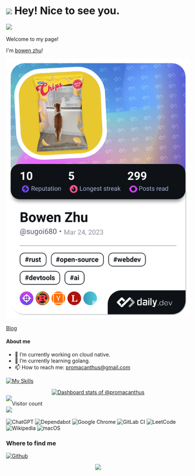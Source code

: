 <h1><img src="https://emojis.slackmojis.com/emojis/images/1531849430/4246/blob-sunglasses.gif?1531849430" width="30"/> Hey! Nice to see you.</h1>

![](https://visitor-badge.glitch.me/badge?page_id=Promacanthus.Promacanthus)

<p>Welcome to my page! </br> 

I'm [bowen zhu](https://github.com/Promacanthus)!

<a href="https://app.daily.dev/sugoi680"><img src="./devcard.png" width="652" alt="Bowen Zhu's Dev Card"/></a>

[Blog](https://promacanthus.netlify.app/)

#### About me

- 🔭 I’m currently working on cloud native.
- 🌱 I’m currently learning golang.
- 📫 How to reach me: promacanthus@gmail.com
<!--
- 👯 I’m looking to collaborate on ...
- 🤔 I’m looking for help with ...
- 💬 Ask me about ...
- 😄 Pronouns: ...
- ⚡ Fun fact: ...
-->

[![My Skills](https://skillicons.dev/icons?i=bash,docker,git,github,gitlab,go,grafana,kubernetes,linux,md,ubuntu,vscode)](https://skillicons.dev)

<a href="https://next.ossinsight.io/widgets/official/compose-user-dashboard-stats?user_id=26358883" target="_blank" style="display: block" align="center">
  <picture>
    <source media="(prefers-color-scheme: dark)" srcset="https://next.ossinsight.io/widgets/official/compose-user-dashboard-stats/thumbnail.png?user_id=26358883&image_size=auto&color_scheme=dark" width="771" height="auto">
    <img alt="Dashboard stats of @promacanthus" src="https://next.ossinsight.io/widgets/official/compose-user-dashboard-stats/thumbnail.png?user_id=26358883&image_size=auto&color_scheme=light" width="771" height="auto">
  </picture>
</a>

<a href="https://github.com/anuraghazra/github-readme-stats">
  <img align="left" src="https://github-readme-stats.vercel.app/api/pin/?username=promacanthus&repo=awesome-golang-ai" />
</a>

<p>Visitor count<br><img src="https://profile-counter.glitch.me/promacanthus/count.svg" /></p>

![ChatGPT](https://img.shields.io/badge/chatGPT-74aa9c?style=for-the-badge&logo=openai&logoColor=white)
![Dependabot](https://img.shields.io/badge/dependabot-025E8C?style=for-the-badge&logo=dependabot&logoColor=white)
![Google Chrome](https://img.shields.io/badge/Google%20Chrome-4285F4?style=for-the-badge&logo=GoogleChrome&logoColor=white)
![GitLab CI](https://img.shields.io/badge/gitlab%20ci-%23181717.svg?style=for-the-badge&logo=gitlab&logoColor=white)
![LeetCode](https://img.shields.io/badge/LeetCode-000000?style=for-the-badge&logo=LeetCode&logoColor=#d16c06)
![Wikipedia](https://img.shields.io/badge/Wikipedia-%23000000.svg?style=for-the-badge&logo=wikipedia&logoColor=white)
![macOS](https://img.shields.io/badge/mac%20os-000000?style=for-the-badge&logo=macos&logoColor=F0F0F0)

<h3>Where to find me</h3>
<p><a href="https://github.com/promacanthus" target="_blank"><img alt="Github" src="https://img.shields.io/badge/GitHub-%2312100E.svg?&style=for-the-badge&logo=Github&logoColor=white" /></a>
</p>

<p align="center">
  <img src="https://capsule-render.vercel.app/api?type=waving&color=gradient&height=60&section=footer"/>
</p>
